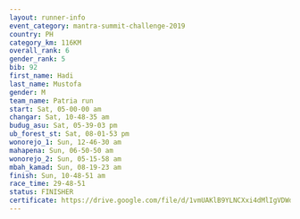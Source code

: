 ```yaml
---
layout: runner-info 
event_category: mantra-summit-challenge-2019 
country: PH
category_km: 116KM
overall_rank: 6
gender_rank: 5
bib: 92
first_name: Hadi
last_name: Mustofa
gender: M
team_name: Patria run
start: Sat, 05-00-00 am
changar: Sat, 10-48-35 am
budug_asu: Sat, 05-39-03 pm
ub_forest_st: Sat, 08-01-53 pm
wonorejo_1: Sun, 12-46-30 am
mahapena: Sun, 06-50-50 am
wonorejo_2: Sun, 05-15-58 am
mbah_kamad: Sun, 08-19-23 am
finish: Sun, 10-48-51 am
race_time: 29-48-51
status: FINISHER
certificate: https://drive.google.com/file/d/1vmUAKlB9YLNCXxi4dMlIgVDWdEOeogON/view?usp=sharing
---
```

